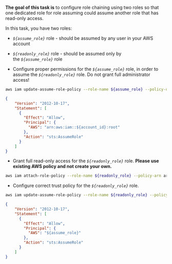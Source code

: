 **The goal of this task is** to configure role chaining using two roles so that one dedicated role for role assuming could assume another role that has read-only access.

In this task, you have two roles:

- *`${assume_role}`* role - should be assumed by any user in your AWS account
- *`${readonly_role}`* role - should be assumed only by the *`${assume_role}`* role

- Configure proper permissions for the *`${assume_role}`* role, in order to assume the *`${readonly_role}`* role. Do not grant full administrator access!

```bash
aws iam update-assume-role-policy --role-name ${assume_role} --policy-document file://trust-policy-assume-role.json
```

```json
{
    "Version": "2012-10-17",
    "Statement": [
      {
        "Effect": "Allow",
        "Principal": {
          "AWS": "arn:aws:iam::${account_id}:root"
        },
        "Action": "sts:AssumeRole"
      }
    ]
}
```

- Grant full read-only access for the *`${readonly_role}`* role. **Please use existing AWS policy and not create your own.**

```bash
aws iam attach-role-policy --role-name ${readonly_role} --policy-arn arn:aws:iam::aws:policy/ReadOnlyAccess --profile serverless-training
```

- Configure correct trust policy for the *`${readonly_role}`* role.

```bash
aws iam update-assume-role-policy --role-name ${readonly_role} --policy-document file://trust-policy-readonly-role.json
```

```json
{
    "Version": "2012-10-17",
    "Statement": [
      {
        "Effect": "Allow",
        "Principal": {
          "AWS": "${assume_role}"
        },
        "Action": "sts:AssumeRole"
      }
    ]
}
```
